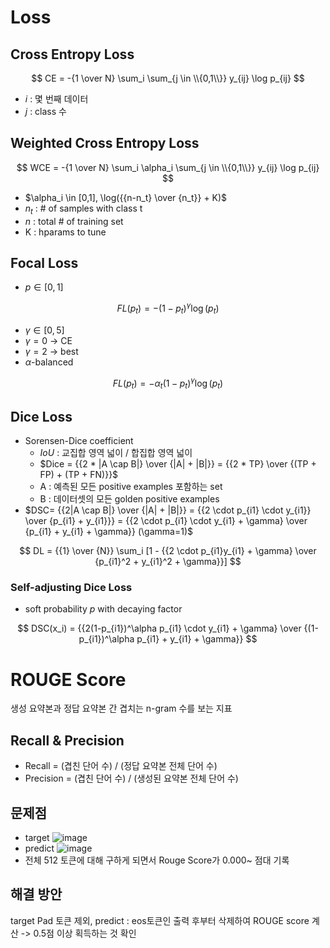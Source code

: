# Loss
## Cross Entropy Loss
$$
CE = -{1 \over N} \sum_i \sum_{j \in \\{0,1\\}} y_{ij} \log p_{ij}
$$
- $i$ : 몇 번째 데이터
- $j$ : class 수

## Weighted Cross Entropy Loss
$$
WCE = -{1 \over N} \sum_i \alpha_i \sum_{j \in \\{0,1\\}} y_{ij} \log p_{ij}
$$
- $\alpha_i \in [0,1], \log({{n-n_t} \over {n_t}} + K)$
- $n_t$ : # of samples with class t
- $n$ : total # of training set
- K : hparams to tune

## Focal Loss
- $p \in [0,1]$  

$$
FL(p_t)= -(1-p_t)^\gamma \log(p_t)
$$

- $\gamma \in [0,5]$
- $\gamma=0$ -> CE
- $\gamma=2$ -> best
- $\alpha$-balanced

$$
FL(p_t)= -\alpha_t(1-p_t)^\gamma \log(p_t)
$$

## Dice Loss
- Sorensen-Dice coefficient
  - $IoU$ : 교집합 영역 넓이 / 합집합 영역 넓이
  - $Dice = {{2 * |A \cap B|} \over {|A| + |B|}} = {{2 * TP} \over {(TP + FP) + (TP + FN)}}$
  - A : 예측된 모든 positive examples 포함하는 set
  - B : 데이터셋의 모든 golden positive examples
 - $DSC= {{2|A \cap B|} \over {|A| + |B|}} = {{2 \cdot p_{i1} \cdot y_{i1}} \over {p_{i1} + y_{i1}}} = {{2 \cdot p_{i1} \cdot y_{i1} + \gamma} \over {p_{i1} + y_{i1} + \gamma}} (\gamma=1)$ 
 
 $$
 DL = {{1} \over {N}} \sum_i [1 - {{2 \cdot p_{i1}y_{i1} + \gamma} \over {p_{i1}^2 + y_{i1}^2 + \gamma}}]
 $$
 
 ### Self-adjusting Dice Loss
 - soft probability $p$ with decaying factor

$$
DSC(x_i) = {{2(1-p_{i1})^\alpha p_{i1} \cdot y_{i1} + \gamma} \over {(1-p_{i1})^\alpha p_{i1} + y_{i1} + \gamma}}
$$

# ROUGE Score
생성 요약본과 정답 요약본 간 겹치는 n-gram 수를 보는 지표
## Recall & Precision
- Recall = (겹친 단어 수) / (정답 요약본 전체 단어 수)
- Precision = (겹친 단어 수) / (생성된 요약본 전체 단어 수)

## 문제점
- target
  ![image](https://user-images.githubusercontent.com/32005272/221409029-e8f10a59-4f13-4ec6-b7f6-7d76f662f4be.png)
- predict
  ![image](https://user-images.githubusercontent.com/32005272/221409046-d9f0ab0a-526a-4a46-a1f9-64f9ca328145.png)
- 전체 512 토큰에 대해 구하게 되면서 Rouge Score가 0.000~ 점대 기록

## 해결 방안
target Pad 토큰 제외, predict : eos토큰인 </s> 출력 후부터 삭제하여 ROUGE score 계산 -> 0.5점 이상 획득하는 것 확인



